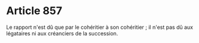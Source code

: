 # Article 857

Le rapport n'est dû que par le cohéritier à son cohéritier ; il n'est pas dû aux légataires ni aux créanciers de la succession.